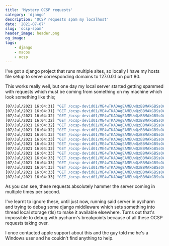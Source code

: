 ```yaml
---
title: 'Mystery OCSP requests'
category: 'django'
description: 'OCSP requests spam my localhost'
date: '2021-07-07'
slug: 'ocsp-spam'
header_image: header.png
og_image: 
tags:
    - django
    - macos
    - ocsp
---
```


I've got a django project that runs multiple sites, so locally I have my hosts file setup to serve corresponding domains to 127.0.0.1 on port 80.

This works really well, but one day my local server started getting spammed with requests which must be coming from something on my machine which look something like this;

```bash
[07/Jul/2021 16:04:31] "GET /ocsp-devid01/ME4wTKADAgEAMEUwQzBBMAkGBSsOAwIaBQAEFDOB0e%2FbaLCFIU0u76%2BMSmlkPCpsBBRXF%2B2iz9x8mKEQ4Py%2Bhy0s8uMXVAIIHOTNg61vyxk%3D HTTP/1.1" 302 0
[07/Jul/2021 16:04:31] "GET /ocsp-devid01/ME4wTKADAgEAMEUwQzBBMAkGBSsOAwIaBQAEFDOB0e%2FbaLCFIU0u76%2BMSmlkPCpsBBRXF%2B2iz9x8mKEQ4Py%2Bhy0s8uMXVAIIHOTNg61vyxk%3D HTTP/1.1" 302 0
[07/Jul/2021 16:04:32] "GET /ocsp-devid01/ME4wTKADAgEAMEUwQzBBMAkGBSsOAwIaBQAEFDOB0e%2FbaLCFIU0u76%2BMSmlkPCpsBBRXF%2B2iz9x8mKEQ4Py%2Bhy0s8uMXVAIIHOTNg61vyxk%3D HTTP/1.1" 302 0
[07/Jul/2021 16:04:32] "GET /ocsp-devid01/ME4wTKADAgEAMEUwQzBBMAkGBSsOAwIaBQAEFDOB0e%2FbaLCFIU0u76%2BMSmlkPCpsBBRXF%2B2iz9x8mKEQ4Py%2Bhy0s8uMXVAIIHOTNg61vyxk%3D HTTP/1.1" 302 0
[07/Jul/2021 16:04:32] "GET /ocsp-devid01/ME4wTKADAgEAMEUwQzBBMAkGBSsOAwIaBQAEFDOB0e%2FbaLCFIU0u76%2BMSmlkPCpsBBRXF%2B2iz9x8mKEQ4Py%2Bhy0s8uMXVAIIHOTNg61vyxk%3D HTTP/1.1" 302 0
[07/Jul/2021 16:04:32] "GET /ocsp-devid01/ME4wTKADAgEAMEUwQzBBMAkGBSsOAwIaBQAEFDOB0e%2FbaLCFIU0u76%2BMSmlkPCpsBBRXF%2B2iz9x8mKEQ4Py%2Bhy0s8uMXVAIIHOTNg61vyxk%3D HTTP/1.1" 302 0
[07/Jul/2021 16:04:33] "GET /ocsp-devid01/ME4wTKADAgEAMEUwQzBBMAkGBSsOAwIaBQAEFDOB0e%2FbaLCFIU0u76%2BMSmlkPCpsBBRXF%2B2iz9x8mKEQ4Py%2Bhy0s8uMXVAIIHOTNg61vyxk%3D HTTP/1.1" 302 0
[07/Jul/2021 16:04:33] "GET /ocsp-devid01/ME4wTKADAgEAMEUwQzBBMAkGBSsOAwIaBQAEFDOB0e%2FbaLCFIU0u76%2BMSmlkPCpsBBRXF%2B2iz9x8mKEQ4Py%2Bhy0s8uMXVAIIHOTNg61vyxk%3D HTTP/1.1" 302 0
[07/Jul/2021 16:04:33] "GET /ocsp-devid01/ME4wTKADAgEAMEUwQzBBMAkGBSsOAwIaBQAEFDOB0e%2FbaLCFIU0u76%2BMSmlkPCpsBBRXF%2B2iz9x8mKEQ4Py%2Bhy0s8uMXVAIIHOTNg61vyxk%3D HTTP/1.1" 302 0
[07/Jul/2021 16:04:33] "GET /ocsp-devid01/ME4wTKADAgEAMEUwQzBBMAkGBSsOAwIaBQAEFDOB0e%2FbaLCFIU0u76%2BMSmlkPCpsBBRXF%2B2iz9x8mKEQ4Py%2Bhy0s8uMXVAIIHOTNg61vyxk%3D HTTP/1.1" 302 0
[07/Jul/2021 16:04:33] "GET /ocsp-devid01/ME4wTKADAgEAMEUwQzBBMAkGBSsOAwIaBQAEFDOB0e%2FbaLCFIU0u76%2BMSmlkPCpsBBRXF%2B2iz9x8mKEQ4Py%2Bhy0s8uMXVAIIHOTNg61vyxk%3D HTTP/1.1" 302 0
[07/Jul/2021 16:04:33] "GET /ocsp-devid01/ME4wTKADAgEAMEUwQzBBMAkGBSsOAwIaBQAEFDOB0e%2FbaLCFIU0u76%2BMSmlkPCpsBBRXF%2B2iz9x8mKEQ4Py%2Bhy0s8uMXVAIIHOTNg61vyxk%3D HTTP/1.1" 302 0
[07/Jul/2021 16:04:33] "GET /ocsp-devid01/ME4wTKADAgEAMEUwQzBBMAkGBSsOAwIaBQAEFDOB0e%2FbaLCFIU0u76%2BMSmlkPCpsBBRXF%2B2iz9x8mKEQ4Py%2Bhy0s8uMXVAIIHOTNg61vyxk%3D HTTP/1.1" 302 0
[07/Jul/2021 16:04:33] "GET /ocsp-devid01/ME4wTKADAgEAMEUwQzBBMAkGBSsOAwIaBQAEFDOB0e%2FbaLCFIU0u76%2BMSmlkPCpsBBRXF%2B2iz9x8mKEQ4Py%2Bhy0s8uMXVAIIHOTNg61vyxk%3D HTTP/1.1" 302 0
[07/Jul/2021 16:04:33] "GET /ocsp-devid01/ME4wTKADAgEAMEUwQzBBMAkGBSsOAwIaBQAEFDOB0e%2FbaLCFIU0u76%2BMSmlkPCpsBBRXF%2B2iz9x8mKEQ4Py%2Bhy0s8uMXVAIIHOTNg61vyxk%3D HTTP/1.1" 302 0
[07/Jul/2021 16:04:33] "GET /ocsp-devid01/ME4wTKADAgEAMEUwQzBBMAkGBSsOAwIaBQAEFDOB0e%2FbaLCFIU0u76%2BMSmlkPCpsBBRXF%2B2iz9x8mKEQ4Py%2Bhy0s8uMXVAIIHOTNg61vyxk%3D HTTP/1.1" 302 0
```

As you can see, these requests absolutely hammer the server coming in multiple times per second.

I've learnt to ignore these, until just now, running said server in pycharm and trying to debug some django middleware which sets something into thread local storage (tls) to make it available elsewhere. Turns out that's impossible to debug with pycharm's breakpoints because of all these OCSP requests taking over.

I once contacted apple support about this and the guy told me he's a Windows user and he couldn't find anything to help.
